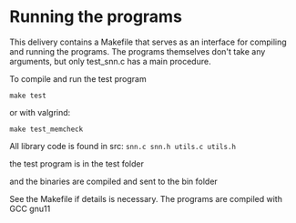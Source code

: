 
# Running the programs  

This delivery contains a Makefile that serves as an interface for compiling
and running the programs. The programs themselves don't take any arguments,
but only test_snn.c has a main procedure.  

To compile and run the test program
```
make test
```  
or with valgrind:  
```
make test_memcheck
```

All library code is found in src:
`snn.c snn.h utils.c utils.h`  

the test program is in the test folder  

and the binaries are compiled and sent to the bin folder  

See the Makefile if details is necessary. The programs are compiled with GCC gnu11  

